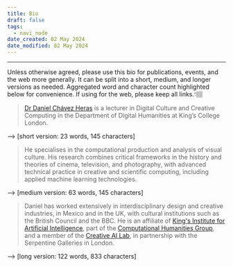 ```yaml
---
title: Bio
draft: false
tags:
  - navi_node
date_created: 02 May 2024
date_modified: 02 May 2024
---
```

---
Unless otherwise agreed, please use this bio for publications, events, and the web more generally. It can be split into a short, medium, and longer versions as needed. Aggregated word and character count highlighted below for convenience. If using for the web, please keep all links.👇🏽


>[Dr Daniel Chávez Heras](https://movingpixel.net/) is a lecturer in Digital Culture and Creative Computing in the Department of Digital Humanities at King’s College London. 

--> \[short version: 23 words, 145 characters]

>He specialises in the computational production and analysis of visual culture. His research combines critical frameworks in the history and theories of cinema, television, and photography, with advanced technical practice in creative and scientific computing, including applied machine learning technologies. 

--> \[medium version: 63 words, 145 characters]

>Daniel has worked extensively in interdisciplinary design and creative industries, in Mexico and in the UK, with cultural institutions such as the British Council and the BBC. He is an affiliate of [King's Institute for Artificial Intelligence](https://www.kcl.ac.uk/ai), part of the [Computational Humanities Group](https://www.kcl.ac.uk/research/computational-humanities-research-group), and a member of the [Creative AI Lab](https://creative-ai.org/), in partnership with the Serpentine Galleries in London.

--> \[long version: 122 words, 833 characters]